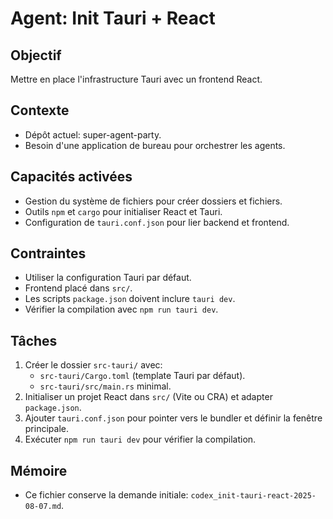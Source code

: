 # Agent: Init Tauri + React

## Objectif
Mettre en place l'infrastructure Tauri avec un frontend React.

## Contexte
- Dépôt actuel: super-agent-party.
- Besoin d'une application de bureau pour orchestrer les agents.

## Capacités activées
- Gestion du système de fichiers pour créer dossiers et fichiers.
- Outils `npm` et `cargo` pour initialiser React et Tauri.
- Configuration de `tauri.conf.json` pour lier backend et frontend.

## Contraintes
- Utiliser la configuration Tauri par défaut.
- Frontend placé dans `src/`.
- Les scripts `package.json` doivent inclure `tauri dev`.
- Vérifier la compilation avec `npm run tauri dev`.

## Tâches
1. Créer le dossier `src-tauri/` avec:
   - `src-tauri/Cargo.toml` (template Tauri par défaut).
   - `src-tauri/src/main.rs` minimal.
2. Initialiser un projet React dans `src/` (Vite ou CRA) et adapter `package.json`.
3. Ajouter `tauri.conf.json` pour pointer vers le bundler et définir la fenêtre principale.
4. Exécuter `npm run tauri dev` pour vérifier la compilation.

## Mémoire
- Ce fichier conserve la demande initiale: `codex_init-tauri-react-2025-08-07.md`.

